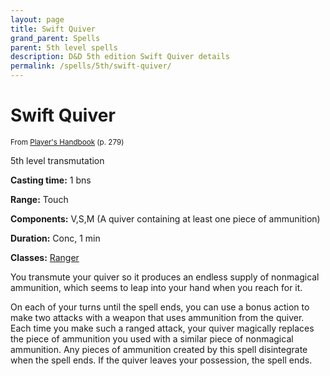 ```yaml
---
layout: page
title: Swift Quiver
grand_parent: Spells
parent: 5th level spells 
description: D&D 5th edition Swift Quiver details
permalink: /spells/5th/swift-quiver/
---
```


# Swift Quiver

<small>From <a target="_blank" href="https://dnd.wizards.com/products/tabletop-games/rpg-products/rpg_playershandbook">Player's Handbook</a> (p. 279)</small>

5th level transmutation

**Casting time:** 1 bns

**Range:** Touch

**Components:** V,S,M (A quiver containing at least one piece of ammunition)

**Duration:** Conc, 1 min

**Classes:** [Ranger](/classes/ranger/)

You transmute your quiver so it produces an endless supply of nonmagical ammunition, which seems to leap into your hand when you reach for it.

   On each of your turns until the spell ends, you can use a bonus action to make two attacks with a weapon that uses ammunition from the quiver. Each time you make such a ranged attack, your quiver magically replaces the piece of ammunition you used with a similar piece of nonmagical ammunition. Any pieces of ammunition created by this spell disintegrate when the spell ends. If the quiver leaves your possession, the spell ends.